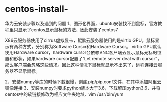 # centos-install-
华为云安装步骤以及遇到的问题
1、图形化界面，ubuntu安装找不到鼠标，官方教程里只显示了centos显示鼠标的方法，因此安装了centos7

X86云服务器使用了cirrus虚拟显卡，鲲鹏云服务器使用的是virtio GPU。鼠标显示有两种方式，分别称为Software Cursor和Hardware Cursor。
virtio GPU默认使用Hardware cursor，hardware cursor会依赖VNC客户端去显示鼠标光标的位置和形状，如果hardware cursor配置了“Let remote server deal with cursor”，那么客户端会忽略这些请求。因此这种情况下鼠标就显示不出来了，远程连接云服务器不显示鼠标。

2、安装numpy等库的时候下载很慢，创建.pip/pip.conf文件，在其中添加阿里云镜像连接
3、安装numpy时要求python版本大于3.6，下载解压python3.6，并将centos中的软链接修改为相应文件夹地址，vim /usr/bin/yum
